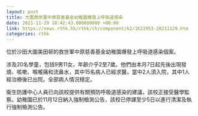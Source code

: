 ```yaml
---
layout: post
title: 大圍救世軍中原慈善基金幼稚園爆發上呼吸道感染
date: 2021-11-29 18:42:43.000000000 +08:00
link: https://news.rthk.hk/rthk/ch/component/k2/1621953-20211129.htm
categories: rthk
---
```


位於沙田大圍美田邨的救世軍中原慈善基金幼稚園爆發上呼吸道感染個案。
       
涉及20名學童，包括9男11女，年齡介乎2至7歲。他們由本月7日起先後出現發燒、咳嗽、喉嚨痛和流鼻水，其中15名病人已經求醫，當中2人須入院，其中1人經治療後已出院。全部病人情況穩定。

衞生防護中心人員已向該校提供有關預防呼吸道感染的建議，該校正接受醫學監察。幼稚園已於11月12日納入強制檢測公告，該校已停課至少5日以進行清潔及執行強制檢測公告。
